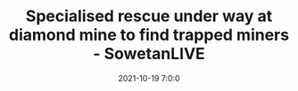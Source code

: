 ---
"title": "Specialised rescue under way at diamond mine to find trapped miners - SowetanLIVE"
"date": "2021-10-19 7:0:0"
"feed_name": "GOOGLENEWSMINING"
"feed_website": "https://news.google.com/search?q=mining%2Bincident&hl=en-US&gl=US&ceid=US:en"
"feed_rss": "https://news.google.com/rss/search?q=mining%2Bincident&hl=en-US&gl=US&ceid=US:en"
"link": "https://www.sowetanlive.co.za/news/south-africa/2021-10-19-specialised-rescue-under-way-at-diamond-mine-to-find-trapped-miners/"
"source": "{'href': 'https://www.sowetanlive.co.za', 'title': 'SowetanLIVE'}"
"file": "_posts/2021-1-1-ddb56146f1adf6a17605be5ddeeef5bb90ef3fcb.md"
"accident": "0"
"drilling": "0"
"dead": "0"
"injured": "0"
"arrested": "0"
"place": "unknown place"
"where": "unknown site"
"causes": "unknown"
"place_uri": "unknown place"
---